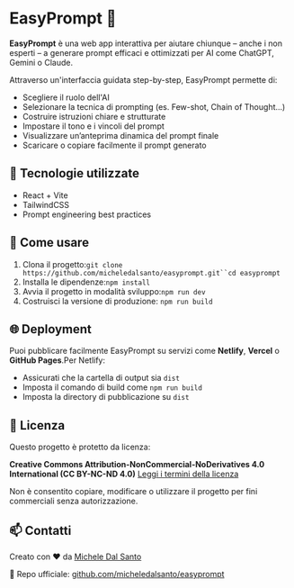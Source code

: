 
# EasyPrompt 🎯

**EasyPrompt** è una web app interattiva per aiutare chiunque – anche i non esperti – a generare prompt efficaci e ottimizzati per AI come ChatGPT, Gemini o Claude.

Attraverso un'interfaccia guidata step-by-step, EasyPrompt permette di:

- Scegliere il ruolo dell'AI
- Selezionare la tecnica di prompting (es. Few-shot, Chain of Thought…)
- Costruire istruzioni chiare e strutturate
- Impostare il tono e i vincoli del prompt
- Visualizzare un’anteprima dinamica del prompt finale
- Scaricare o copiare facilmente il prompt generato

## 🔧 Tecnologie utilizzate

- React + Vite
- TailwindCSS
- Prompt engineering best practices

## 🚀 Come usare

1. Clona il progetto:`git clone https://github.com/micheledalsanto/easyprompt.git``cd easyprompt`
2. Installa le dipendenze:`npm install`
3. Avvia il progetto in modalità sviluppo:`npm run dev`
4. Costruisci la versione di produzione:
   `npm run build`

## 🌐 Deployment

Puoi pubblicare facilmente EasyPrompt su servizi come **Netlify**, **Vercel** o **GitHub Pages**.Per Netlify:

- Assicurati che la cartella di output sia `dist`
- Imposta il comando di build come `npm run build`
- Imposta la directory di pubblicazione su `dist`

## 📄 Licenza

Questo progetto è protetto da licenza:

**Creative Commons Attribution-NonCommercial-NoDerivatives 4.0 International (CC BY-NC-ND 4.0)**
[Leggi i termini della licenza](https://creativecommons.org/licenses/by-nc-nd/4.0/deed.it)

Non è consentito copiare, modificare o utilizzare il progetto per fini commerciali senza autorizzazione.

## 📫 Contatti

Creato con ❤️ da [Michele Dal Santo](https://www.linkedin.com/in/micheledalsanto)

🔗 Repo ufficiale: [github.com/micheledalsanto/easyprompt](https://github.com/micheledalsanto/easyprompt)
